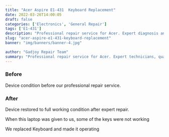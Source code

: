 ```yaml
---
title: "Acer Aspire E1-431  Keyboard Replacement"
date: 2022-03-26T14:00:05
draft: false
categories: ['Electronics', 'General Repair']
tags: ['E1-431']
description: "Professional repair service for Acer. Expert diagnosis and quality repairs in Bangalore."
slug: "acer-aspire-e1-431-keyboard-replacement"
banner: "img/banners/banner-4.jpg"

author: "Gadjoy Repair Team"
summary: "Professional repair service for Acer. Expert technicians, quality parts, warranty included."
---
```


### Before

Device condition before our professional repair service.

### After

Device restored to full working condition after expert repair.

When this laptop was given to us, some of the keys were not working

We replaced Keyboard and made it operating